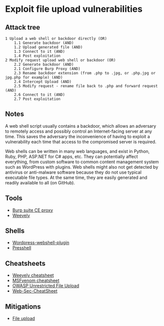# Exploit file upload vulnerabilities

## Attack tree

```text
1 Upload a web shell or backdoor directly (OR)
    1.1 Generate backdoor (AND)
    1.2 Upload generated file (AND)
    1.3 Connect to it (AND)
    1.4 Post exploitation
2 Modify request upload web shell or backdoor (OR)
    2.2 Generate backdoor (AND)
    2.1 Configure Burp Proxy (AND)
    2.3 Rename backdoor extension (from .php to .jpg, or .php.jpg or jpg.php for example) (AND)
    2.4 Intercept Upload (AND)
    2.5 Modify request - rename file back to .php and forward request (AND)
    2.6 Connect to it (AND)
    2.7 Post exploitation  
```

## Notes

A web shell script usually contains a backdoor, which allows an adversary to remotely access and 
possibly control an Internet-facing server at any time. This saves the adversary the 
inconvenience of having to exploit a vulnerability each time that access to the compromised server 
is required.

Web shells can be written in many web languages, and exist in Python, Ruby, PHP, ASP.NET for C# apps, etc. 
They can potentially affect everything, from custom software to common content management system such as WordPress 
with plugins. Web shells might also not get detected by antivirus or anti-malware software because they do not use
typical executable file types. At the same time, they are easily generated and readily available
to all (on GitHub).

## Tools
* [Burp suite CE proxy](https://portswigger.net/burp/documentation/desktop/getting-started/intercepting-http-traffic)
* [Weevely](https://www.blackhatethicalhacking.com/tools/weevely/)

## Shells
* [Wordpress-webshell-plugin](https://github.com/p0dalirius/Wordpress-webshell-plugin/)
* [Presshell](https://github.com/scheatkode/presshell)

## Cheatsheets
* [Weevely cheatsheet](cheatsheets:docs/payloads/weevely)
* [MSFvenom cheatsheet](https://www.offensive-security.com/metasploit-unleashed/Msfvenom/)
* [OWASP Unrestricted File Upload](https://owasp.org/www-community/vulnerabilities/Unrestricted_File_Upload)
* [Web-Sec-CheatSheet](https://github.com/imran-parray/Web-Sec-CheatSheet/blob/master/File-Upload-test.txt)

## Mitigations
* [File upload](app-mitigations:docs/coding/file-upload)